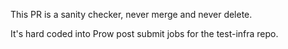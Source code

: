 This PR is a sanity checker, never merge and never delete. 

It's hard coded into Prow post submit jobs for the test-infra repo.